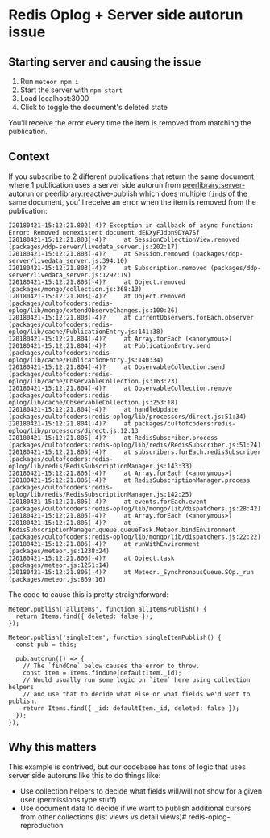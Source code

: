 # Redis Oplog + Server side autorun issue

## Starting server and causing the issue
1. Run `meteor npm i`
2. Start the server with `npm start`
3. Load localhost:3000
4. Click to toggle the document's deleted state

You'll receive the error every time the item is removed from matching the publication.


## Context
If you subscribe to 2 different publications that return the same document, where 1 publication uses a server side autorun from [peerlibrary:server-autorun](https://github.com/peerlibrary/meteor-server-autorun) or [peerlibrary:reactive-publish](https://github.com/peerlibrary/meteor-reactive-publish) which does multiple `find`s of the same document, you'll receive an error when the item is removed from the publication:

```
I20180421-15:12:21.802(-4)? Exception in callback of async function: Error: Removed nonexistent document dEKXyFJdbn9DYA7Sf
I20180421-15:12:21.803(-4)?     at SessionCollectionView.removed (packages/ddp-server/livedata_server.js:202:17)
I20180421-15:12:21.803(-4)?     at Session.removed (packages/ddp-server/livedata_server.js:394:10)
I20180421-15:12:21.803(-4)?     at Subscription.removed (packages/ddp-server/livedata_server.js:1292:19)
I20180421-15:12:21.803(-4)?     at Object.removed (packages/mongo/collection.js:368:13)
I20180421-15:12:21.803(-4)?     at Object.removed (packages/cultofcoders:redis-oplog/lib/mongo/extendObserveChanges.js:100:26)
I20180421-15:12:21.803(-4)?     at currentObservers.forEach.observer (packages/cultofcoders:redis-oplog/lib/cache/PublicationEntry.js:141:38)
I20180421-15:12:21.804(-4)?     at Array.forEach (<anonymous>)
I20180421-15:12:21.804(-4)?     at PublicationEntry.send (packages/cultofcoders:redis-oplog/lib/cache/PublicationEntry.js:140:34)
I20180421-15:12:21.804(-4)?     at ObservableCollection.send (packages/cultofcoders:redis-oplog/lib/cache/ObservableCollection.js:163:23)
I20180421-15:12:21.804(-4)?     at ObservableCollection.remove (packages/cultofcoders:redis-oplog/lib/cache/ObservableCollection.js:253:18)
I20180421-15:12:21.804(-4)?     at handleUpdate (packages/cultofcoders:redis-oplog/lib/processors/direct.js:51:34)
I20180421-15:12:21.804(-4)?     at packages/cultofcoders:redis-oplog/lib/processors/direct.js:12:13
I20180421-15:12:21.805(-4)?     at RedisSubscriber.process (packages/cultofcoders:redis-oplog/lib/redis/RedisSubscriber.js:51:24)
I20180421-15:12:21.805(-4)?     at subscribers.forEach.redisSubscriber (packages/cultofcoders:redis-oplog/lib/redis/RedisSubscriptionManager.js:143:33)
I20180421-15:12:21.805(-4)?     at Array.forEach (<anonymous>)
I20180421-15:12:21.805(-4)?     at RedisSubscriptionManager.process (packages/cultofcoders:redis-oplog/lib/redis/RedisSubscriptionManager.js:142:25)
I20180421-15:12:21.805(-4)?     at events.forEach.event (packages/cultofcoders:redis-oplog/lib/mongo/lib/dispatchers.js:28:42)
I20180421-15:12:21.805(-4)?     at Array.forEach (<anonymous>)
I20180421-15:12:21.806(-4)?     at RedisSubscriptionManager.queue.queueTask.Meteor.bindEnvironment (packages/cultofcoders:redis-oplog/lib/mongo/lib/dispatchers.js:22:22)
I20180421-15:12:21.806(-4)?     at runWithEnvironment (packages/meteor.js:1238:24)
I20180421-15:12:21.806(-4)?     at Object.task (packages/meteor.js:1251:14)
I20180421-15:12:21.806(-4)?     at Meteor._SynchronousQueue.SQp._run (packages/meteor.js:869:16)
```

The code to cause this is pretty straightforward:

```
Meteor.publish('allItems', function allItemsPublish() {
  return Items.find({ deleted: false });
});

Meteor.publish('singleItem', function singleItemPublish() {
  const pub = this;

  pub.autorun(() => {
    // The `findOne` below causes the error to throw.
    const item = Items.findOne(defaultItem._id);
    // Would usually run some logic on `item` here using collection helpers
    // and use that to decide what else or what fields we'd want to publish.
    return Items.find({ _id: defaultItem._id, deleted: false });
  });
});
```

## Why this matters
This example is contrived, but our codebase has tons of logic that uses server side autoruns like this to do things like:

- Use collection helpers to decide what fields will/will not show for a given user (permissions type stuff)
- Use document data to decide if we want to publish additional cursors from other collections (list views vs detail views)# redis-oplog-reproduction
